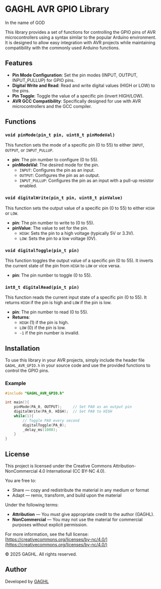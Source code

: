 # GAGHL AVR GPIO Library
In the name of GOD

This library provides a set of functions for controlling the GPIO pins of AVR microcontrollers using a syntax similar to the popular Arduino environment. It is designed to allow easy integration with AVR projects while maintaining compatibility with the commonly used Arduino functions.

## Features

- **Pin Mode Configuration**: Set the pin modes (INPUT, OUTPUT, INPUT_PULLUP) for GPIO pins.
- **Digital Write and Read**: Read and write digital values (HIGH or LOW) to the pins.
- **Pin Toggle**: Toggle the value of a specific pin (invert HIGH/LOW).
- **AVR GCC Compatibility**: Specifically designed for use with AVR microcontrollers and the GCC compiler.


## Functions

### `void pinMode(pin_t pin, uint8_t pinModeVal)`
This function sets the mode of a specific pin (0 to 55) to either `INPUT`, `OUTPUT`, or `INPUT_PULLUP`.

- **pin**: The pin number to configure (0 to 55).
- **pinModeVal**: The desired mode for the pin.
    - `INPUT`: Configures the pin as an input.
    - `OUTPUT`: Configures the pin as an output.
    - `INPUT_PULLUP`: Configures the pin as an input with a pull-up resistor enabled.

### `void digitalWrite(pin_t pin, uint8_t pinValue)`
This function sets the output value of a specific pin (0 to 55) to either `HIGH` or `LOW`.

- **pin**: The pin number to write to (0 to 55).
- **pinValue**: The value to set for the pin.
    - `HIGH`: Sets the pin to a high voltage (typically 5V or 3.3V).
    - `LOW`: Sets the pin to a low voltage (0V).

### `void digitalToggle(pin_t pin)`
This function toggles the output value of a specific pin (0 to 55). It inverts the current state of the pin from `HIGH` to `LOW` or vice versa.

- **pin**: The pin number to toggle (0 to 55).

### `int8_t digitalRead(pin_t pin)`
This function reads the current input state of a specific pin (0 to 55). It returns `HIGH` if the pin is high and `LOW` if the pin is low.

- **pin**: The pin number to read (0 to 55).
- **Returns**:
    - `HIGH` (1) if the pin is high.
    - `LOW` (0) if the pin is low.
    - `-1` if the pin number is invalid.

## Installation

To use this library in your AVR projects, simply include the header file `GAGHL_AVR_GPIO.h` in your source code and use the provided functions to control the GPIO pins.

### Example

```c
#include "GAGHL_AVR_GPIO.h"

int main(){
    pinMode(PA_0, OUTPUT);     // Set PA0 as an output pin
    digitalWrite(PA_0, HIGH);  // Set PA0 to HIGH
    while(1){
        // Toggle PA0 every second
        digitalToggle(PA_0);
        _delay_ms(1000);
    }
}
```

## License

This project is licensed under the Creative Commons Attribution-NonCommercial 4.0 International (CC BY-NC 4.0).

You are free to:
- Share — copy and redistribute the material in any medium or format
- Adapt — remix, transform, and build upon the material

Under the following terms:
- **Attribution** — You must give appropriate credit to the author (GAGHL).
- **NonCommercial** — You may not use the material for commercial purposes without explicit permission.

For more information, see the full license: [https://creativecommons.org/licenses/by-nc/4.0/](https://creativecommons.org/licenses/by-nc/4.0/)

© 2025 GAGHL. All rights reserved.

## Author

Developed by [GAGHL](https://github.com/GAGHL)
